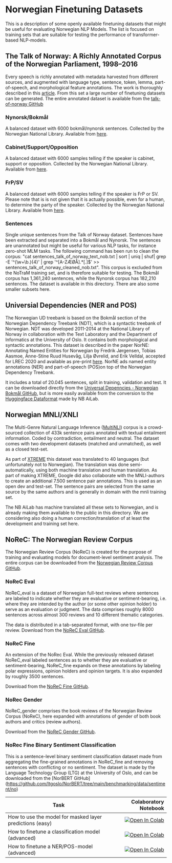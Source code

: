 # Norwegian Finetuning Datasets
This is a description of some openly available finetuning datasets that might be useful for evaluating Norwegian NLP Models. The list is focused on training sets that are suitable for testing the performance of transformer-based NLP-models.

## The Talk of Norway: A Richly Annotated Corpus of the Norwegian Parliament, 1998–2016
Every speech is richly annotated with metadata harvested from different sources, and augmented with language type, sentence, token, lemma, part-of-speech, and morphological feature annotations. The work is thoroughly described in this [article](https://www.duo.uio.no/bitstream/handle/10852/71356/ton.pdf?sequence=2&isAllowed=y). From this set a large number of finetuning datasets can be generated. The entire annotated dataset is available from the [talk-of-norway GitHub](https://github.com/ltgoslo/talk-of-norway)

### Nynorsk/Bokmål
A balanced dataset with 6000 bokmål/nynorsk sentences. Collected by the Norwegian National Library. Available from [here](https://github.com/NBAiLab/notram/blob/master/finetuning_datasets/parliament_speeches_1998_2016_nob_nyn.csv).

### Cabinet/Support/Opposition
A balanced dataset with 6000 samples telling if the speaker is cabinet, support or opposition. Collected by the Norwegian National Library.
Available from [here](https://github.com/NBAiLab/notram/blob/master/finetuning_datasets/parliament_speeches_1998_2016_role.csv).

### FrP/SV
A balanced dataset with 6000 samples telling if the speaker is FrP or SV. Please note that is is not given that it is actually possible, even for a human, to determine the party of the speaker. Collected by the Norwegian National Library.
Available from [here](https://github.com/NBAiLab/notram/blob/master/finetuning_datasets/parliament_speeches_1998_2016_frp_or_sv.csv).

### Sentences
Single unique sentences from the Talk of Norway dataset. Sentences have been extracted and separated into a Bokmål and Nynorsk. The sentences are unannotated but might be useful for various NLP tasks, for instance zero-shot MLM tasks. The following command has been run to clean the corpus: "cat sentences_talk_of_norway_text_nob.txt | sort | uniq | shuf| grep -E '^(\w+\b.){4}' | grep '^[A-ZÆØÅ].*[.]$' >> sentences_talk_of_norway_cleaned_nob.txt". This corpus is excluded from the NoTraM training set, and is therefore suitable for testing. The Bokmål corpus has 1,361,240 sentences, while the Nynorsk corpus has 182,210 sentences. The dataset is available in this directory. There are also some smaller subsets here. 


## Universial Dependencies (NER and POS)
The Norwegian UD treebank is based on the Bokmål section of the Norwegian Dependency Treebank (NDT), which is a syntactic treebank of Norwegian. NDT was developed 2011-2014 at the National Library of Norway in collaboration with the Text Laboratory and the Department of Informatics at the University of Oslo. It contains both morphological and syntactic annotations. This dataset is described in the paper NorNE: Annotating Named Entities for Norwegian by Fredrik Jørgensen, Tobias Aasmoe, Anne-Stine Ruud Husevåg, Lilja Øvrelid, and Erik Velldal, accepted for LREC 2020 and available as pre-print [here](https://arxiv.org/abs/1911.12146). NorNE ads named entity annotations (NER) and part-of-speech (POS)on top of the Norwegian Dependency Treebank.

It includes a total of 20.045 sentences, split in training, validation and test. It can be downloaded directly from the [Universal Depenncies - Norwegian Bokmål GitHub](https://github.com/UniversalDependencies/UD_Norwegian-Bokmaal), but is more easily available from the conversion to the [Huggingface Dataformat](https://huggingface.co/datasets/NbAiLab/norne) made by NB AiLab.

## Norwegian MNLI/XNLI
The Multi-Genre Natural Language Inference ([MultiNLI](https://cims.nyu.edu/~sbowman/multinli/paper.pdf)) corpus is a crowd-sourced collection of 433k sentence pairs annotated with textual entailment information. Coded by contradiction, entailment and neutral. The dataset comes with two development datasets (matched and unmatched), as well as a closed test-set.

As part of [XTREME](https://sites.research.google/xtreme) this dataset was translated to 40 languages (but unfortunately not to Norwegian). The translation was done semi-automatically, using both machine translation and human translation. As part of making XTREME, Google did also collaborate with the MNLI-authors to create an additional 7.500 sentence pair annotations. This is used as an open dev and test-set. The sentence pairs are selected from the same source by the same authors and is generally in domain with the mnli training set.

The NB AiLab has machine translated all these sets to Norwegian, and is already making them available to the public in this directory. We are considering also doing a human correction/translation of at least the development and training set here.

## NoReC: The Norwegian Review Corpus
The Norwegian Review Corpus (NoReC) is created for the purpose of training and evaluating models for document-level sentiment analysis. The entire corpus can be downloaded from the [Norwegian Review Corpus GitHub](https://github.com/ltgoslo/norec).

### NoReC Eval
NoReC_eval is a dataset of Norwegian full-text reviews where sentences are labeled to indicate whether they are evaluative or sentiment-bearing, i.e. where they are intended by the author (or some other opinion holder) to serve as an evaluation or judgment. The data comprises roughly 8000 sentences across almost 300 reviews and 10 different thematic categories. 

The data is distributed in a tab-separated format, with one tsv-file per review. Download from the [NoReC Eval GitHub](https://github.com/ltgoslo/norec_eval).

### NoReC Fine
An extension of the NoRec Eval. While the previously released dataset NoReC_eval labeled sentences as to whether they are evaluative or sentiment-bearing, NoReC_fine expands on these annotations by labeling polar expressions, opinion holders and opinion targets. It is also expanded by roughly 3500 sentences.

Download from the [NoReC Fine GitHub](https://github.com/ltgoslo/norec_fine).

### NoRec Gender
NoReC_gender comprises the book reviews of the Norwegian Review Corpus (NoReC), here expanded with annotations of gender of both book authors and critics (review authors).

Download from the [NoReC Gender GitHub](https://github.com/ltgoslo/norec_gender).

### NoRec Fine Binary Sentiment Classification
This is a sentence-level binary sentiment classification dataset made from aggregating the fine-grained annotations in NoReC_fine and removing sentences with conflicting or no sentiment. The dataset is made by the Language Technology Group (LTG) at the University of Oslo, and can be downloaded from the [NorBERT GitHub] (https://github.com/ltgoslo/NorBERT/tree/main/benchmarking/data/sentiment/no)


| Task  |   Colaboratory Notebook |
| -------- | -----:|
| How to use the model for masked layer predictions (easy)|<a href="https://colab.research.google.com/gist/peregilk/f3054305cfcbefb40f72ea405b031438/nbailab-masked-layer-pipeline-example.ipynb" target="_blank"><img src="https://colab.research.google.com/assets/colab-badge.svg" alt="Open In Colab"/></a> |
| How to finetune a classification model (advanced)| <a href="https://colab.research.google.com/gist/peregilk/3c5e838f365ab76523ba82ac595e2fcc/nbailab-finetuning-and-evaluating-a-bert-model-for-classification.ipynb" target="_blank"><img src="https://colab.research.google.com/assets/colab-badge.svg" alt="Open In Colab"/></a>|
| How to finetune a NER/POS-model (advanced) | <a href="https://colab.research.google.com/gist/peregilk/6f5efea432e88199f5d68a150cef237f/-nbailab-finetuning-and-evaluating-a-bert-model-for-ner-and-pos.ipynb" target="_blank"><img src="https://colab.research.google.com/assets/colab-badge.svg" alt="Open In Colab"/></a>|
